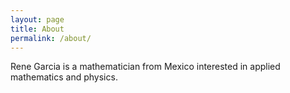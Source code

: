 ```yaml
---
layout: page
title: About
permalink: /about/
---
```


Rene Garcia is a mathematician from Mexico interested in applied mathematics and physics.
